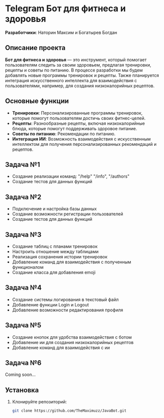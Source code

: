 # Telegram Бот для фитнеса и здоровья 
**Разработчики**: Наторин Максим и Богатырев Богдан
## Описание проекта

**Бот для фитнеса и здоровья** — это инструмент, который помогает пользователям следить за своим здоровьем, предлагая тренировки, рецепты и советы по питанию. В процессе разработки мы будем добавлять новые программы тренировок и рецепты. Также планируется интеграция искусственного интеллекта для взаимодействия с пользователями, например, для создания низкокалорийных рецептов.

## Основные функции
- **Тренировки**: Персонализированные программы тренировок, которые помогут пользователям достичь своих фитнес-целей.
- **Рецепты**: Разнообразные рецепты, включая низкокалорийные блюда, которые помогут поддерживать здоровое питание.
- **Советы по питанию**: Рекомендации по питанию.
- **Интеграция ИИ**: Возможность взаимодействия с искусственным интеллектом для получения персонализированных рекомендаций и рецептов.

## Задача №1
- Создание реализации команд: "/help" "/info", "/authors"
- Создание тестов для данных функций
## Задача №2
- Подключение и настройка базы данных
- Создание возможности регистрации пользователей
- Создание тестов для данных функций

## Задача №3
- Создание таблиц с планами тренировок
- Настроить отношение между таблицами
- Реализация сохранения истории тренировок
- Добавление команд для взаимодействия с полученным функционалом
- Создание класса для добавления emoji

## Задача №4
- Создание системы логирования в текстовый файл
- Добавление функции Login и Logout
- Добавление возможности редактирования профиля

## Задача №5
- Создание кнопок для удобства взаимодействия с ботом
- Добавление ии для создания низкокалорийных рецептов
- Добавление команд для взаимодействия с ии

## Задача №6
Coming soon...

## Установка

1. Клонируйте репозиторий:
   ```bash
   git clone https://github.com/TheMaximuzz/JavaBot.git
